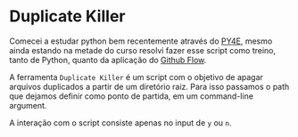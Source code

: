 # Duplicate Killer

Comecei a estudar python bem recentemente através do [PY4E](https://www.freecodecamp.org/learn/scientific-computing-with-python/), mesmo ainda estando na metade do curso resolvi fazer esse script como treino, tanto de Python, quanto da aplicação do [Github Flow](https://docs.github.com/en/get-started/quickstart/github-flow).

A ferramenta `Duplicate Killer` é um script com o objetivo de apagar arquivos duplicados a partir de um diretório raiz. Para isso passamos o path que dejamos definir como ponto de partida, em um command-line argument.

A interação com o script consiste apenas no input de `y` ou `n`.